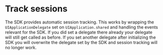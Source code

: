 # Track sessions

The SDK provides automatic session tracking. This works by wrapping the `UIApplicationDelegate` set on `UIApplication.shared` and handling the events relevant for the SDK. If you did set a delegate there already your delegate will still get called as before. If you set another delegate after initializing the SDK you will overwrite the delegate set by the SDK and session tracking will no longer work.
